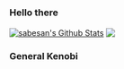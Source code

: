 ### Hello there 

<a href="https://github.com/cdxc">
<img align="center" alt="sabesan's Github Stats" src="https://github-readme-stats.codestackr.vercel.app/api?username=cdxc&show_icons=true&hide_border=true&count_private=true&include_all_commits=true&theme=radical" /></a>

<a href="https://github.com/cdxc">
  <img align="center" src="https://github-readme-stats.anuraghazra1.vercel.app/api/top-langs/?username=cdxc&layout=compact&theme=radical" />
</a>

### General Kenobi
